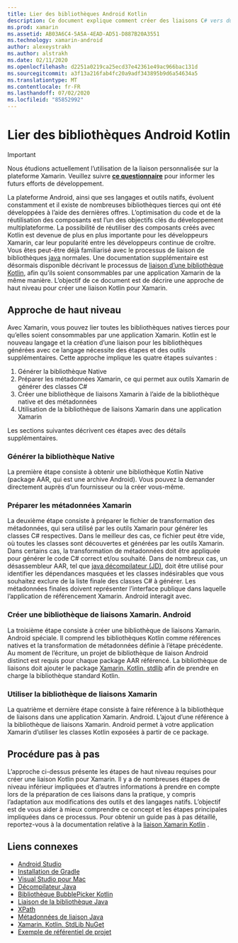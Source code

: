 ```yaml
---
title: Lier des bibliothèques Android Kotlin
description: Ce document explique comment créer des liaisons C# vers du code Kotlin, ce qui permet de consommer des bibliothèques natives dans une application Xamarin. Android.
ms.prod: xamarin
ms.assetid: AB03A6C4-5A5A-4EAD-AD51-D887B20A3551
ms.technology: xamarin-android
author: alexeystrakh
ms.author: alstrakh
ms.date: 02/11/2020
ms.openlocfilehash: d2251a0219ca25ecd37e42361e49ac966bac131d
ms.sourcegitcommit: a3f13a216fab4fc20a9adf343895b9d6a54634a5
ms.translationtype: MT
ms.contentlocale: fr-FR
ms.lasthandoff: 07/02/2020
ms.locfileid: "85852992"
---
```

# <a name="bind-android-kotlin-libraries"></a>Lier des bibliothèques Android Kotlin

> [!IMPORTANT]
> Nous étudions actuellement l’utilisation de la liaison personnalisée sur la plateforme Xamarin. Veuillez suivre [**ce questionnaire**](https://www.surveymonkey.com/r/KKBHNLT) pour informer les futurs efforts de développement.

La plateforme Android, ainsi que ses langages et outils natifs, évoluent constamment et il existe de nombreuses bibliothèques tierces qui ont été développées à l’aide des dernières offres. L’optimisation du code et de la réutilisation des composants est l’un des objectifs clés du développement multiplateforme. La possibilité de réutiliser des composants créés avec Kotlin est devenue de plus en plus importante pour les développeurs Xamarin, car leur popularité entre les développeurs continue de croître. Vous êtes peut-être déjà familiarisé avec le processus de liaison de bibliothèques [java](https://docs.microsoft.com/xamarin/android/platform/binding-java-library/) normales. Une documentation supplémentaire est désormais disponible décrivant le processus de [liaison d’une bibliothèque Kotlin](walkthrough.md), afin qu’ils soient consommables par une application Xamarin de la même manière. L’objectif de ce document est de décrire une approche de haut niveau pour créer une liaison Kotlin pour Xamarin.

## <a name="high-level-approach"></a>Approche de haut niveau

Avec Xamarin, vous pouvez lier toutes les bibliothèques natives tierces pour qu’elles soient consommables par une application Xamarin. Kotlin est le nouveau langage et la création d’une liaison pour les bibliothèques générées avec ce langage nécessite des étapes et des outils supplémentaires. Cette approche implique les quatre étapes suivantes :

1. Générer la bibliothèque Native
1. Préparer les métadonnées Xamarin, ce qui permet aux outils Xamarin de générer des classes C#
1. Créer une bibliothèque de liaisons Xamarin à l’aide de la bibliothèque native et des métadonnées
1. Utilisation de la bibliothèque de liaisons Xamarin dans une application Xamarin

Les sections suivantes décrivent ces étapes avec des détails supplémentaires.

### <a name="build-the-native-library"></a>Générer la bibliothèque Native

La première étape consiste à obtenir une bibliothèque Kotlin Native (package AAR, qui est une archive Android). Vous pouvez la demander directement auprès d’un fournisseur ou la créer vous-même.

### <a name="prepare-the-xamarin-metadata"></a>Préparer les métadonnées Xamarin

La deuxième étape consiste à préparer le fichier de transformation des métadonnées, qui sera utilisé par les outils Xamarin pour générer les classes C# respectives. Dans le meilleur des cas, ce fichier peut être vide, où toutes les classes sont découvertes et générées par les outils Xamarin. Dans certains cas, la transformation de métadonnées doit être appliquée pour générer le code C# correct et/ou souhaité. Dans de nombreux cas, un désassembleur AAR, tel que [java décompilateur (JD)](http://java-decompiler.github.io/), doit être utilisé pour identifier les dépendances masquées et les classes indésirables que vous souhaitez exclure de la liste finale des classes C# à générer. Les métadonnées finales doivent représenter l’interface publique dans laquelle l’application de référencement Xamarin. Android interagit avec.

### <a name="build-a-xamarinandroid-binding-library"></a>Créer une bibliothèque de liaisons Xamarin. Android

La troisième étape consiste à créer une bibliothèque de liaisons Xamarin. Android spéciale. Il comprend les bibliothèques Kotlin comme références natives et la transformation de métadonnées définie à l’étape précédente. Au moment de l’écriture, un projet de bibliothèque de liaison Android distinct est requis pour chaque package AAR référencé. La bibliothèque de liaisons doit ajouter le package [Xamarin. Kotlin. stdlib](https://www.nuget.org/packages/Xamarin.Kotlin.StdLib/) afin de prendre en charge la bibliothèque standard Kotlin.

### <a name="consume-the-xamarin-binding-library"></a>Utiliser la bibliothèque de liaisons Xamarin

La quatrième et dernière étape consiste à faire référence à la bibliothèque de liaisons dans une application Xamarin. Android. L’ajout d’une référence à la bibliothèque de liaisons Xamarin. Android permet à votre application Xamarin d’utiliser les classes Kotlin exposées à partir de ce package.

## <a name="walkthrough"></a>Procédure pas à pas

L’approche ci-dessus présente les étapes de haut niveau requises pour créer une liaison Kotlin pour Xamarin. Il y a de nombreuses étapes de niveau inférieur impliquées et d’autres informations à prendre en compte lors de la préparation de ces liaisons dans la pratique, y compris l’adaptation aux modifications des outils et des langages natifs. L’objectif est de vous aider à mieux comprendre ce concept et les étapes principales impliquées dans ce processus. Pour obtenir un guide pas à pas détaillé, reportez-vous à la documentation relative à la [liaison Xamarin Kotlin](walkthrough.md) .

## <a name="related-links"></a>Liens connexes

- [Android Studio](https://developer.android.com/studio)
- [Installation de Gradle](https://gradle.org/install/)
- [Visual Studio pour Mac](https://visualstudio.microsoft.com/downloads)
- [Décompilateur Java](http://java-decompiler.github.io/)
- [Bibliothèque BubblePicker Kotlin](https://github.com/igalata/Bubble-Picker)
- [Liaison de la bibliothèque Java](https://docs.microsoft.com/xamarin/android/platform/binding-java-library/)
- [XPath](https://www.w3.org/TR/xpath/)
- [Métadonnées de liaison Java](https://docs.microsoft.com/xamarin/android/platform/binding-java-library/customizing-bindings/java-bindings-metadata)
- [Xamarin. Kotlin. StdLib NuGet](https://www.nuget.org/packages/Xamarin.Kotlin.StdLib/)
- [Exemple de référentiel de projet](https://github.com/xamcat/xamarin-binding-kotlin-framework)
